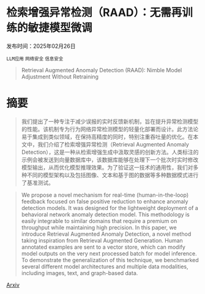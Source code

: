 # 检索增强异常检测（RAAD）：无需再训练的敏捷模型微调

发布时间：2025年02月26日

`LLM应用` `网络安全` `信息安全`

> Retrieval Augmented Anomaly Detection (RAAD): Nimble Model Adjustment Without Retraining

# 摘要

> 我们提出了一种专注于减少误报的实时反馈新机制，旨在提升异常检测模型的性能。该机制专为行为网络异常检测模型的轻量化部署而设计。此方法论易于集成到类似领域，在保持高精度的同时，特别注重吞吐量的优化。在本文中，我们介绍了检索增强异常检测（Retrieval Augmented Anomaly Detection），这是一种从检索增强生成中汲取灵感的创新方法。人类标注的示例会被发送到向量数据库中，该数据库能够在处理下一个批次时实时修改模型输出，从而优化模型推理效果。为了验证这一技术的通用性，我们对多种不同的模型架构以及包括图像、文本和基于图的数据等多种数据模式进行了基准测试。

> We propose a novel mechanism for real-time (human-in-the-loop) feedback focused on false positive reduction to enhance anomaly detection models. It was designed for the lightweight deployment of a behavioral network anomaly detection model. This methodology is easily integrable to similar domains that require a premium on throughput while maintaining high precision. In this paper, we introduce Retrieval Augmented Anomaly Detection, a novel method taking inspiration from Retrieval Augmented Generation. Human annotated examples are sent to a vector store, which can modify model outputs on the very next processed batch for model inference. To demonstrate the generalization of this technique, we benchmarked several different model architectures and multiple data modalities, including images, text, and graph-based data.

[Arxiv](https://arxiv.org/abs/2502.19534)